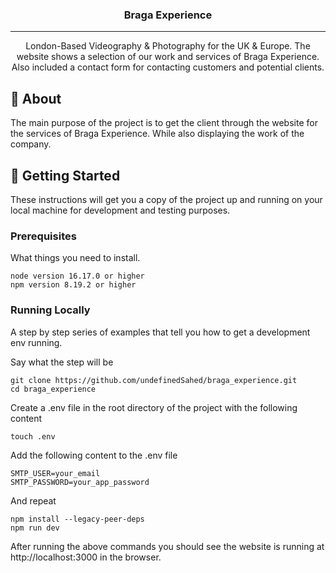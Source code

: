 <h3 align="center">Braga Experience</h3>

---

<p align="center"> 
London-Based Videography & Photography for the UK & Europe. The website shows a selection of our work and services of Braga Experience. Also included a contact form for contacting customers and potential clients.
    <br> 
</p>

## 🧐 About <a name = "about"></a>

The main purpose of the project is to get the client through the website for the services of Braga Experience. While also displaying the work of the company.

## 🏁 Getting Started <a name = "getting_started"></a>

These instructions will get you a copy of the project up and running on your local machine for development and testing purposes.

### Prerequisites

What things you need to install.

```
node version 16.17.0 or higher
npm version 8.19.2 or higher
```

### Running Locally

A step by step series of examples that tell you how to get a development env running.

Say what the step will be

```
git clone https://github.com/undefinedSahed/braga_experience.git
cd braga_experience
```

Create a .env file in the root directory of the project with the following content

```
touch .env
```

Add the following content to the .env file

```
SMTP_USER=your_email
SMTP_PASSWORD=your_app_password
```

And repeat

```
npm install --legacy-peer-deps
npm run dev
```

After running the above commands you should see the website is running at http://localhost:3000 in the browser.